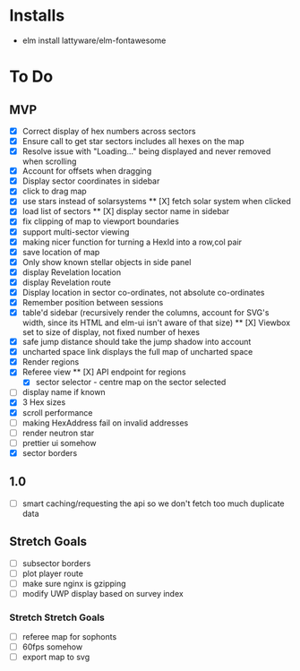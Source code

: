 # Installs

* elm install lattyware/elm-fontawesome

# To Do

## MVP
* [X] Correct display of hex numbers across sectors
* [X] Ensure call to get star sectors includes all hexes on the map
* [X] Resolve issue with "Loading..." being displayed and never removed when scrolling
* [X] Account for offsets when dragging
* [X] Display sector coordinates in sidebar
* [X] click to drag map
* [X] use stars instead of solarsystems
** [X] fetch solar system when clicked
* [X] load list of sectors
** [X] display sector name in sidebar
* [X] fix clipping of map to viewport boundaries
* [X] support multi-sector viewing
* [X] making nicer function for turning a HexId into a row,col pair
* [X] save location of map
* [X] Only show known stellar objects in side panel
* [X] display Revelation location
* [X] display Revelation route
* [X] Display location in sector co-ordinates, not absolute co-ordinates
* [X] Remember position between sessions
* [X] table'd sidebar (recursively render the columns, account for SVG's width, since its HTML and elm-ui isn't aware of that size)
** [X] Viewbox set to size of display, not fixed number of hexes
* [X] safe jump distance should take the jump shadow into account
* [x] uncharted space link displays the full map of uncharted space
* [X] Render regions
* [X] Referee view
** [X] API endpoint for regions
  * [X] sector selector - centre map on the sector selected
* [ ] display name if known
* [X] 3 Hex sizes
* [X] scroll performance
* [ ] making HexAddress fail on invalid addresses
* [ ] render neutron star
* [ ] prettier ui somehow
* [X] sector borders

## 1.0
* [ ] smart caching/requesting the api so we don't fetch too much duplicate data

## Stretch Goals
* [ ] subsector borders
* [ ] plot player route
* [ ] make sure nginx is gzipping
* [ ] modify UWP display based on survey index

### Stretch Stretch Goals

* [ ] referee map for sophonts
* [ ] 60fps somehow
* [ ] export map to svg
